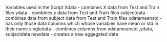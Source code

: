 Variables used in the Script
Xdata - combines X data from Test and Train files
ydata - combines y data from Test and Train files
subjectdata - combines data from subject data from Test and Train files
xdatameanstd - has only those data columns which whose variables have mean or std in their name
singledata - combines columns from xdatameanstd ,ydata, subjectdata
newdata - creates a new aggegated data 
